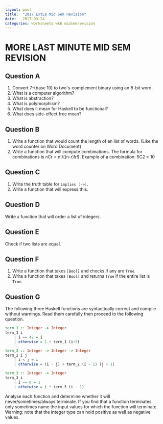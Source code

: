 ```yaml
---
layout: post
title:  "2017 ExtEa Mid Sem Revision"
date:   2017-03-24
categories: worksheets wk6 midsemrevision
---
```


# MORE LAST MINUTE MID SEM REVISION

## Question A
1. Convert 7-(base 10) to two's-complement binary using an 8-bit word.
2. What is a computer algorithm?
3. What is abstraction?
4. What is polymorphism?
5. What does it mean for Haskell to be functional?
6. What does side-effect free mean?

## Question B
1. Write a function that would count the length of an list of words. (Like the word counter on Word Document)
2. Write a function that will compute combinations. The formula for combinations is nCr = n!/((n-r)!r!). Example of a combination: 5C2 = 10

## Question C
1. Write the truth table for ``implies (->)``.
2. Write a function that will express this.

## Question D
Write a function that will order a list of integers. 

## Question E
Check if two lists are equal.


## Question F
1. Write a function that takes ``[Bool]`` and checks if any are ``True``.
2. Write a function that takes ``[Bool]`` and returns ``True`` if the entire list is ``True``.

## Question G
The following three Haskell functions are syntactically correct and compile without warnings. Read them carefully then proceed to the following question.

```haskell
term_1 :: Integer -> Integer
term_1 i
    | i == 42 = i
    | otherwise = 1 + term_1 (i+2)

term_2 :: Integer -> Integer -> Integer
term_2 i j
    | i < j = i
    | otherwise = (i - j) + term_2 (i - 1) (j + 1)

term_3 :: Integer -> Integer 
term_3 i 
    | i == 0 = 1
    | otherwise = i * term_3 (i - 1)
```
Analyse each function and determine whether it will never/sometimes/always terminate. If you find that a function terminates only sometimes name the input values for which the function will terminate. Warning: note that the integer type can hold positive as well as negative values.
